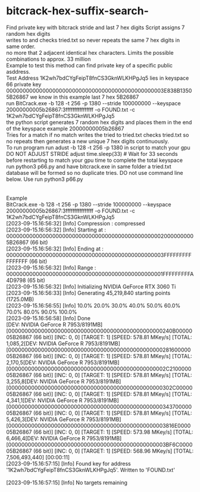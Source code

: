 # bitcrack-hex-suffix-search-
Find private key with bitcrack stride and last 7 hex digits
Script assigns 7 random hex digits <br>
writes to and checks tried.txt so never repeats the same 7 hex digits in same order. <br>
no more that 2 adjacent identical hex characters. Limits the possible combinations to approx. 33 million<br>
Example to test this method can find private key of a specific public asddress.<br>
Test Address 1K2wh7bdCYgFeipT8fnCS3GknWLKHPgJq5 lies in keyspace 66 private key 000000000000000000000000000000000000000000000003E838B13505B26867 we know in this example last 7 hex 5B26867<BR>
 run BitCrack.exe -b 128 -t 256 -p 1380 --stride 100000000 --keyspace 20000000005b26867:3ffffffffffffffff -o FOUND.txt -c 1K2wh7bdCYgFeipT8fnCS3GknWLKHPgJq5<br>
the python script generates 7 random  hex digits and places them in the end of the keyspace example 20000000005b26867<br>
Tries for a match if no match writes the tried to tried.txt checks tried.txt so no repeats then generates a new unique 7 hex digits  continuously. <br>
To run program run adust  -b 128 -t 256 -p 1380 in script to match your gpu DO NOT ADJUST STRIDE adjust time.sleep(33)  # Wait for 33 seconds before restarting to match your gpu time to complete the total keyspace<br>
run python3 p66.py and have bitcrack.exe in same folder a tried.txt database will be formed so no duplicate tries. DO not use command line below. Use run python3 p66.py<br>
<br>
<br>Example<br>
BitCrack.exe -b 128 -t 256 -p 1380 --stride 100000000 --keyspace 20000000005b26867:3ffffffffffffffff -o FOUND.txt -c 1K2wh7bdCYgFeipT8fnCS3GknWLKHPgJq5<br>
[2023-09-15.16:56:32] [Info] Compression : compressed<br>
[2023-09-15.16:56:32] [Info] Starting at : 0000000000000000000000000000000000000000000000020000000005B26867 (66 bit)<br>
[2023-09-15.16:56:32] [Info] Ending at   : 000000000000000000000000000000000000000000000003FFFFFFFFFFFFFFFF (66 bit)<br>
[2023-09-15.16:56:32] [Info] Range       : 000000000000000000000000000000000000000000000001FFFFFFFFFA4D9798 (65 bit)<br>
[2023-09-15.16:56:32] [Info] Initializing NVIDIA GeForce RTX 3060 Ti<br>
[2023-09-15.16:56:33] [Info] Generating 45,219,840 starting points (1725.0MB)<br>
[2023-09-15.16:56:55] [Info] 10.0%  20.0%  30.0%  40.0%  50.0%  60.0%  70.0%  80.0%  90.0%  100.0%<br>
[2023-09-15.16:56:58] [Info] Done<br>
[DEV: NVIDIA GeForce R 7953/8191MB] [00000000000000000000000000000000000000000000000240B0000005B26867 (66 bit)] [INC: 0, 0] [TARGET: 1] [SPEED: 578.81 MKey/s] [TOTAL: 1,085,2[DEV: NVIDIA GeForce R 7953/8191MB] <br>[0000000000000000000000000000000000000000000000028160000005B26867 (66 bit)] [INC: 0, 0] [TARGET: 1] [SPEED: 578.81 MKey/s] [TOTAL: 2,170,5[DEV: NVIDIA GeForce R 7953/8191MB] <br>[000000000000000000000000000000000000000000000002C210000005B26867 (66 bit)] [INC: 0, 0] [TARGET: 1] [SPEED: 578.81 MKey/s] [TOTAL: 3,255,8[DEV: NVIDIA GeForce R 7953/8191MB] <br>[00000000000000000000000000000000000000000000000302C0000005B26867 (66 bit)] [INC: 0, 0] [TARGET: 1] [SPEED: 578.81 MKey/s] [TOTAL: 4,341,1[DEV: NVIDIA GeForce R 7953/8191MB] <br>[0000000000000000000000000000000000000000000000034370000005B26867 (66 bit)] [INC: 0, 0] [TARGET: 1] [SPEED: 578.81 MKey/s] [TOTAL: 5,426,3[DEV: NVIDIA GeForce R 7953/8191MB] <br>[000000000000000000000000000000000000000000000003816E000005B26867 (66 bit)] [INC: 0, 0] [TARGET: 1] [SPEED: 573.98 MKey/s] [TOTAL: 6,466,4[DEV: NVIDIA GeForce R 7953/8191MB] <br>[000000000000000000000000000000000000000000000003BF6C000005B26867 (66 bit)] [INC: 0, 0] [TARGET: 1] [SPEED: 568.96 MKey/s] [TOTAL: 7,506,493,440] [00:00:11]<br>
[2023-09-15.16:57:15] [Info] Found key for address '1K2wh7bdCYgFeipT8fnCS3GknWLKHPgJq5'. Written to 'FOUND.txt'<br>
<br>
[2023-09-15.16:57:15] [Info] No targets remaining<br>
